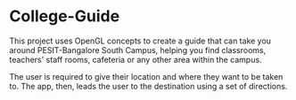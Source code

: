 # College-Guide
This project uses OpenGL concepts to create a guide that can take you around PESIT-Bangalore South Campus, helping you find classrooms, teachers' staff rooms, cafeteria or any other area within the campus.

The user is required to give their location and where they want to be taken to. The app, then, leads the user to the destination using a set of directions.
